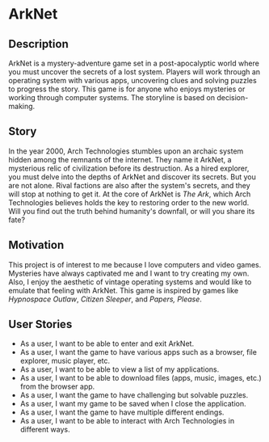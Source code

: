 # ArkNet

## Description

ArkNet is a mystery-adventure game set in a post-apocalyptic world where you must uncover the secrets of a lost system.
Players will work through an operating system with various apps, uncovering clues and solving puzzles to progress the story.
This game is for anyone who enjoys mysteries or working through computer systems. The storyline is based on decision-making.

## Story

In the year 2000, Arch Technologies stumbles upon an archaic system hidden among the remnants of the internet. 
They name it ArkNet, a mysterious relic of civilization before its destruction.
As a hired explorer, you must delve into the depths of ArkNet and discover its secrets. 
But you are not alone. Rival factions are also after the system's secrets, and they will stop at nothing to get it. 
At the core of ArkNet is _The Ark_, which Arch Technologies believes holds the key to restoring order to the new world. 
Will you find out the truth behind humanity's downfall, or will you share its fate?

## Motivation

This project is of interest to me because I love computers and video games.
Mysteries have always captivated me and I want to try creating my own. 
Also, I enjoy the aesthetic of vintage operating systems and would like to emulate that feeling with ArkNet.
This game is inspired by games like _Hypnospace Outlaw_, _Citizen Sleeper_, and _Papers, Please_.

## User Stories

- As a user, I want to be able to enter and exit ArkNet.
- As a user, I want the game to have various apps such as a browser, file explorer, music player, etc.
- As a user, I want to be able to view a list of my applications.
- As a user, I want to be able to download files (apps, music, images, etc.) from the browser app.
- As a user, I want the game to have challenging but solvable puzzles.
- As a user, I want my game to be saved when I close the application.
- As a user, I want the game to have multiple different endings.
- As a user, I want to be able to interact with Arch Technologies in different ways.